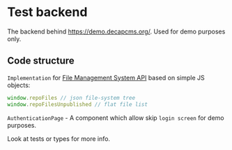 # Test backend

The backend behind https://demo.decapcms.org/.
Used for demo purposes only.

## Code structure

`Implementation` for [File Management System API](https://github.com/decaporg/decap-cms/tree/master/packages/decap-cms-lib-util/README.md) based on simple JS objects:

```js
window.repoFiles // json file-system tree
window.repoFilesUnpublished // flat file list
```

`AuthenticationPage` - A component which allow skip `login screen` for demo purposes.

Look at tests or types for more info.
